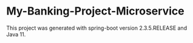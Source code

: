 # My-Banking-Project-Microservice

This project was generated with spring-boot version 2.3.5.RELEASE and Java 11.